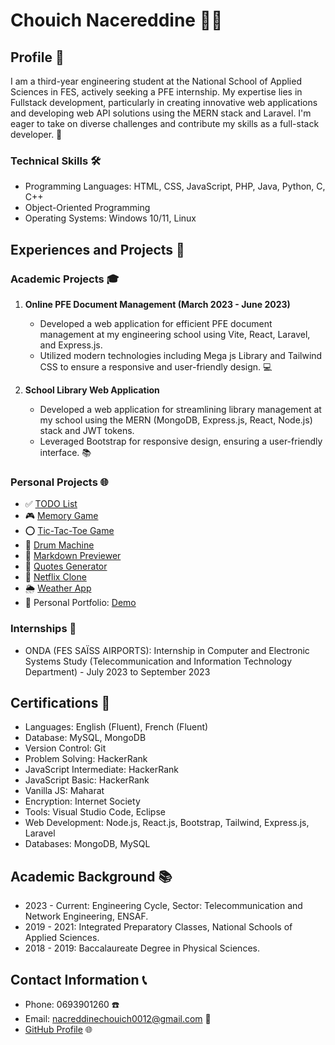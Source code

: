# Chouich Nacereddine 👨‍💻

## Profile 📝
I am a third-year engineering student at the National School of Applied Sciences in FES, actively seeking a PFE internship. My expertise lies in Fullstack development, particularly in creating innovative web applications and developing web API solutions using the MERN stack and Laravel. I'm eager to take on diverse challenges and contribute my skills as a full-stack developer. 🚀

### Technical Skills 🛠️
- Programming Languages: HTML, CSS, JavaScript, PHP, Java, Python, C, C++
- Object-Oriented Programming
- Operating Systems: Windows 10/11, Linux

## Experiences and Projects 🚀

### Academic Projects 🎓
1. **Online PFE Document Management (March 2023 - June 2023)**
   - Developed a web application for efficient PFE document management at my engineering school using Vite, React, Laravel, and Express.js.
   - Utilized modern technologies including Mega js Library and Tailwind CSS to ensure a responsive and user-friendly design. 💻

2. **School Library Web Application**
   - Developed a web application for streamlining library management at my school using the MERN (MongoDB, Express.js, React, Node.js) stack and JWT tokens.
   - Leveraged Bootstrap for responsive design, ensuring a user-friendly interface. 📚

### Personal Projects 🌐
- ✅ [TODO List](https://shorturl.at/ipvHM)
- 🎮 [Memory Game](https://shorturl.at/ipvHM)
- ⭕ [Tic-Tac-Toe Game](https://shorturl.at/ipvHM)
- 🥁 [Drum Machine](https://shorturl.at/vwFIJ)
- 📝 [Markdown Previewer](https://shorturl.at/sxzOX)
- 📖 [Quotes Generator](https://shorturl.at/sxzOX)
- 🍿 [Netflix Clone](https://shorturl.at/bsvT8)
- 🌦️ [Weather App](https://shorturl.at/rzIM6)
- 📁 Personal Portfolio: [Demo](https://shorturl.at/rzIM6)

### Internships 🏢
- ONDA (FES SAÏSS AIRPORTS): Internship in Computer and Electronic Systems Study (Telecommunication and Information Technology Department) - July 2023 to September 2023

## Certifications 📜
- Languages: English (Fluent), French (Fluent)
- Database: MySQL, MongoDB
- Version Control: Git
- Problem Solving: HackerRank
- JavaScript Intermediate: HackerRank
- JavaScript Basic: HackerRank
- Vanilla JS: Maharat
- Encryption: Internet Society
- Tools: Visual Studio Code, Eclipse
- Web Development: Node.js, React.js, Bootstrap, Tailwind, Express.js, Laravel
- Databases: MongoDB, MySQL

## Academic Background 📚
- 2023 - Current: Engineering Cycle, Sector: Telecommunication and Network Engineering, ENSAF.
- 2019 - 2021: Integrated Preparatory Classes, National Schools of Applied Sciences.
- 2018 - 2019: Baccalaureate Degree in Physical Sciences.

## Contact Information 📞
- Phone: 0693901260 ☎️
- Email: nacreddinechouich0012@gmail.com 📧
- [GitHub Profile](https://shorturl.at/xK236) 🌐


